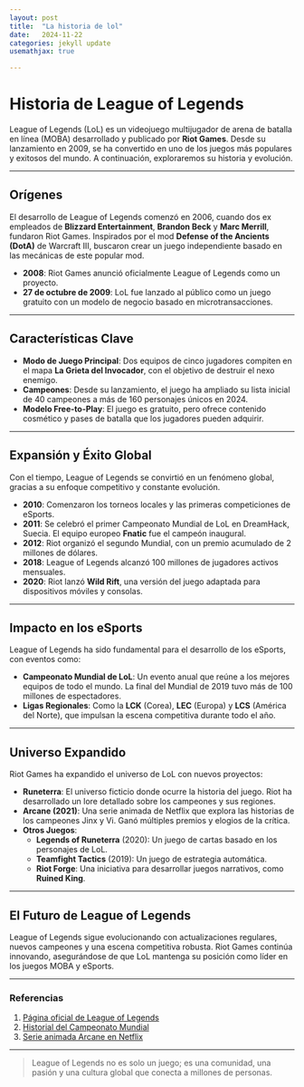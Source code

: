 ```yaml
---
layout: post
title:  "La historia de lol"
date:   2024-11-22
categories: jekyll update
usemathjax: true

---
```


# Historia de League of Legends

League of Legends (LoL) es un videojuego multijugador de arena de batalla en línea (MOBA) desarrollado y publicado por **Riot Games**. Desde su lanzamiento en 2009, se ha convertido en uno de los juegos más populares y exitosos del mundo. A continuación, exploraremos su historia y evolución.

---

## Orígenes

El desarrollo de League of Legends comenzó en 2006, cuando dos ex empleados de **Blizzard Entertainment**, **Brandon Beck** y **Marc Merrill**, fundaron Riot Games. Inspirados por el mod **Defense of the Ancients (DotA)** de Warcraft III, buscaron crear un juego independiente basado en las mecánicas de este popular mod.

- **2008**: Riot Games anunció oficialmente League of Legends como un proyecto.
- **27 de octubre de 2009**: LoL fue lanzado al público como un juego gratuito con un modelo de negocio basado en microtransacciones.

---

## Características Clave

- **Modo de Juego Principal**: Dos equipos de cinco jugadores compiten en el mapa **La Grieta del Invocador**, con el objetivo de destruir el nexo enemigo.
- **Campeones**: Desde su lanzamiento, el juego ha ampliado su lista inicial de 40 campeones a más de 160 personajes únicos en 2024.
- **Modelo Free-to-Play**: El juego es gratuito, pero ofrece contenido cosmético y pases de batalla que los jugadores pueden adquirir.

---

## Expansión y Éxito Global

Con el tiempo, League of Legends se convirtió en un fenómeno global, gracias a su enfoque competitivo y constante evolución.

- **2010**: Comenzaron los torneos locales y las primeras competiciones de eSports.
- **2011**: Se celebró el primer Campeonato Mundial de LoL en DreamHack, Suecia. El equipo europeo **Fnatic** fue el campeón inaugural.
- **2012**: Riot organizó el segundo Mundial, con un premio acumulado de 2 millones de dólares.
- **2018**: League of Legends alcanzó 100 millones de jugadores activos mensuales.
- **2020**: Riot lanzó **Wild Rift**, una versión del juego adaptada para dispositivos móviles y consolas.

---

## Impacto en los eSports

League of Legends ha sido fundamental para el desarrollo de los eSports, con eventos como:

- **Campeonato Mundial de LoL**: Un evento anual que reúne a los mejores equipos de todo el mundo. La final del Mundial de 2019 tuvo más de 100 millones de espectadores.
- **Ligas Regionales**: Como la **LCK** (Corea), **LEC** (Europa) y **LCS** (América del Norte), que impulsan la escena competitiva durante todo el año.

---

## Universo Expandido

Riot Games ha expandido el universo de LoL con nuevos proyectos:

- **Runeterra**: El universo ficticio donde ocurre la historia del juego. Riot ha desarrollado un lore detallado sobre los campeones y sus regiones.
- **Arcane (2021)**: Una serie animada de Netflix que explora las historias de los campeones Jinx y Vi. Ganó múltiples premios y elogios de la crítica.
- **Otros Juegos**:
  - **Legends of Runeterra** (2020): Un juego de cartas basado en los personajes de LoL.
  - **Teamfight Tactics** (2019): Un juego de estrategia automática.
  - **Riot Forge**: Una iniciativa para desarrollar juegos narrativos, como **Ruined King**.

---

## El Futuro de League of Legends

League of Legends sigue evolucionando con actualizaciones regulares, nuevos campeones y una escena competitiva robusta. Riot Games continúa innovando, asegurándose de que LoL mantenga su posición como líder en los juegos MOBA y eSports.

---

### Referencias

1. [Página oficial de League of Legends](https://www.leagueoflegends.com)
2. [Historial del Campeonato Mundial](https://lol.fandom.com/wiki/World_Championship)
3. [Serie animada Arcane en Netflix](https://www.netflix.com)

---

> League of Legends no es solo un juego; es una comunidad, una pasión y una cultura global que conecta a millones de personas.
